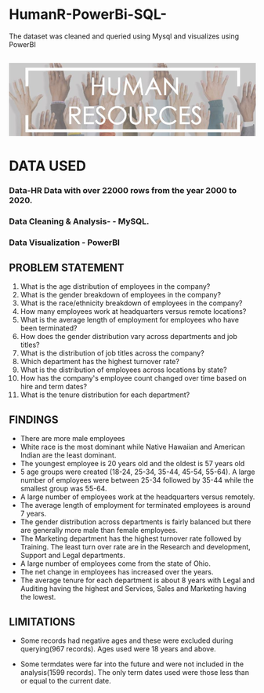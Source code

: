 # HumanR-PowerBi-SQL-
The dataset was cleaned and queried using Mysql and visualizes using PowerBI

![](Human-Resources.jpg)
---
# DATA USED

### Data-HR Data with over 22000 rows from the year 2000 to 2020.
### Data Cleaning & Analysis- - MySQL.
### Data Visualization - PowerBI

## PROBLEM STATEMENT

1. What is the age distribution of employees in the company?
2. What is the gender breakdown of employees in the company?
3. What is the race/ethnicity breakdown of employees in the company? 
4. How many employees work at headquarters versus remote locations?
5. What is the average length of employment for employees who have been terminated?
6. How does the gender distribution vary across departments and job titles?
7. What is the distribution of job titles across the company?
8. Which department has the highest turnover rate?
9. What is the distribution of employees across locations by state?
10. How has the company's employee count changed over time based on hire and term dates?
11. What is the tenure distribution for each department?


## FINDINGS

- There are more male employees
- White race is the most dominant while Native Hawaiian and American Indian are the least dominant.
- The youngest employee is 20 years old and the oldest is 57 years old
- 5 age groups were created (18-24, 25-34, 35-44, 45-54, 55-64). A large number of employees were between 25-34 followed by 35-44 while the smallest group was 55-64.
- A large number of employees work at the headquarters versus remotely.
- The average length of employment for terminated employees is around 7 years.
- The gender distribution across departments is fairly balanced but there are generally more male than female employees.
- The Marketing department has the highest turnover rate followed by Training. The least turn over rate are in the Research and development, Support and Legal departments.
- A large number of employees come from the state of Ohio.
- The net change in employees has increased over the years.
- The average tenure for each department is about 8 years with Legal and Auditing having the highest and Services, Sales and Marketing having the lowest.

## LIMITATIONS

- Some records had negative ages and these were excluded during querying(967 records). Ages used were 18 years and above.

- Some termdates were far into the future and were not included in the analysis(1599 records). The only term dates used were those less than or equal to the current date.
